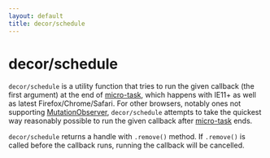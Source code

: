 ```yaml
---
layout: default
title: decor/schedule
---
```


# decor/schedule

`decor/schedule` is a utility function that tries to run the given callback (the first argument)
at the end of [micro-task](http://www.whatwg.org/specs/web-apps/current-work/multipage/webappapis.html#microtask),
which happens with IE11+ as well as latest Firefox/Chrome/Safari.
For other browsers, notably ones not supporting [MutationObserver](https://developer.mozilla.org/en-US/docs/Web/API/MutationObserver),
`decor/schedule` attempts to take the quickest way reasonably possible to run the given callback
after [micro-task](http://www.whatwg.org/specs/web-apps/current-work/multipage/webappapis.html#microtask) ends.

`decor/schedule` returns a handle with `.remove()` method. If `.remove()` is called before the callback runs, running the callback will be cancelled.
